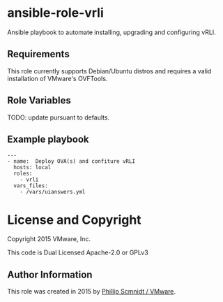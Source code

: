 # ansible-role-vrli

Ansible playbook to automate installing, upgrading and configuring vRLI.

## Requirements

This role currently supports Debian/Ubuntu distros and requires a valid installation of VMware's OVFTools.

## Role Variables

TODO: update pursuant to defaults.

## Example playbook

```
---
- name:  Deploy OVA(s) and confiture vRLI
  hosts: local
  roles:
    - vrli
  vars_files:
    - /vars/uianswers.yml
```

# License and Copyright
 
Copyright 2015 VMware, Inc.

This code is Dual Licensed Apache-2.0 or GPLv3

## Author Information

This role was created in 2015 by [Phillip Scmnidt / VMware](http://www.vmware.com/).

